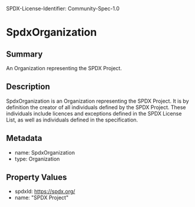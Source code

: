 SPDX-License-Identifier: Community-Spec-1.0

# SpdxOrganization

## Summary

An Organization representing the SPDX Project.

## Description

SpdxOrganization is an Organization representing the SPDX Project. It is by definition the creator of all individuals defined by the SPDX Project. These individuals include licences and exceptions defined in the SPDX License List, as well as individuals defined in the specification.

## Metadata

- name: SpdxOrganization
- type: Organization

## Property Values

- spdxId: https://spdx.org/
- name: "SPDX Project"

